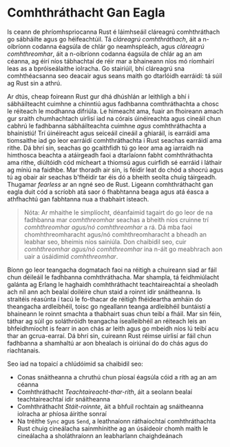 # Comhthráthacht Gan Eagla

Is ceann de phríomhspriocanna Rust é láimhseáil cláreagrú comhthráthach go sábháilte agus go héifeachtúil. Tá _cláreagrú comhthráthach_, áit a n-oibríonn codanna éagsúla de chlár go neamhspleách, agus _cláreagrú comhthreomhar_, áit a n-oibríonn codanna éagsúla de chlár ag an am céanna, ag éirí níos tábhachtaí de réir mar a bhaineann níos mó
ríomhairí leas as a bpróiseálaithe iolracha. Go stairiúil,
bhí cláreagrú sna comhthéacsanna seo deacair agus seans maith go dtarlóidh earráidí: tá súil ag Rust
sin a athrú.

Ar dtús, cheap foireann Rust gur dhá dhúshlán ar leithligh a bhí i sábháilteacht cuimhne a chinntiú agus fadhbanna
comthráthachta a chosc le réiteach le modhanna
difriúla. Le himeacht ama, fuair an fhoireann amach gur
sraith chumhachtach uirlisí iad na córais úinéireachta agus cineáil chun cabhrú le fadhbanna
sábháilteachta cuimhne _agus_ comhthráthachta a bhainistiú! Trí úinéireacht agus seiceáil cineáil a ghiaráil, is earráidí ama tiomsaithe iad go leor earráidí comhthráthachta i Rust seachas earráidí ama rithe. Dá bhrí sin, seachas
go gcaithfidh tú go leor ama ag iarraidh na himthosca beachta a atáirgeadh
faoi a dtarlaíonn fabht comhthráthachta ama rithe, diúltóidh cód mícheart
a thiomsú agus cuirfidh sé earráid i láthair ag míniú na faidhbe. Mar thoradh air sin, is féidir leat do chód a shocrú agus tú ag obair air seachas b'fhéidir tar éis dó a bheith
seolta chuig táirgeadh. Thugamar _fearless_ ar an ngné seo de Rust. Ligeann comhthráthacht gan eagla duit cód a scríobh atá saor ó
fhabhtanna beaga agus atá éasca a athfhachtú gan fabhtanna nua a thabhairt isteach.

> Nóta: Ar mhaithe le simplíocht, déanfaimid tagairt do go leor de na fadhbanna mar
> _comhthreomhar_ seachas a bheith níos cruinne trí _comhthreomhar agus/nó
> comhthreomhar_ a rá. Dá mba faoi chomhthreomharacht agus/nó comhthreomharacht a bheadh an leabhar seo, bheimis
> níos sainiúla. Don chaibidil seo, cuir _comhthreomhar
> agus/nó comhthreomhar_ ina n-áit go meabhrach aon uair a úsáidimid _comhthreomhar_.

Bíonn go leor teangacha dogmatach faoi na réitigh a chuireann siad ar fáil chun déileáil le fadhbanna comhthráthacha. Mar shampla, tá feidhmiúlacht galánta ag Erlang le haghaidh comhthráthacht teachtaireachtaí a sheoladh ach níl ann ach bealaí doiléire chun staid a roinnt idir snáitheanna. Is straitéis réasúnta í tacú le fo-thacar de réitigh fhéideartha amháin do theangacha ardleibhéil, toisc go ngeallann teanga ardleibhéil buntáistí a bhaineann le roinnt smachta a thabhairt suas chun teibí a fháil. Mar sin féin, táthar ag súil go soláthróidh teangacha ísealleibhéil an réiteach leis an bhfeidhmíocht is fearr in aon chás ar leith agus go mbeidh níos lú teibí acu thar an gcrua-earraí. Dá bhrí sin, cuireann Rust réimse uirlisí ar fáil chun fadhbanna a shamhaltú ar aon bhealach is oiriúnaí do do chás agus do riachtanais.

Seo iad na topaicí a chlúdóimid sa chaibidil seo:

- Conas snáitheanna a chruthú chun píosaí éagsúla cóid a rith ag an am céanna
- Comhthráthacht _Teachtaireacht-thar-rith_, áit a seolann bealaí teachtaireachtaí idir snáitheanna
- Comhthráthacht _Stáit-roinnte_, áit a bhfuil rochtain ag snáitheanna iolracha ar phíosa áirithe
sonraí
- Na tréithe `Sync` agus `Send`, a leathnaíonn ráthaíochtaí comhthráthachta Rust chuig
cineálacha sainmhínithe ag an úsáideoir chomh maith le cineálacha a sholáthraíonn an leabharlann chaighdeánach